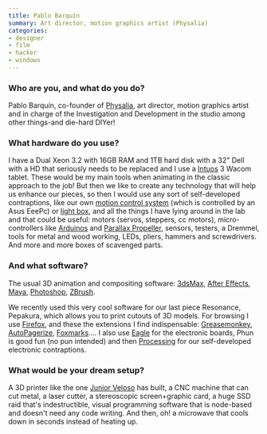 ```yaml
---
title: Pablo Barquín
summary: Art director, motion graphics artist (Physalia)
categories:
- designer
- film
- hacker
- windows
---
```


### Who are you, and what do you do?

Pablo Barquín, co-founder of [Physalia](http://www.physaliastudio.com/ "A motion graphics and VFX studio in Barcelona."), art director, motion graphics artist and in charge of the Investigation and Development in the studio among other things-and die-hard DIYer!

### What hardware do you use?

I have a Dual Xeon 3.2 with 16GB RAM and 1TB hard disk with a 32" Dell with a HD that seriously needs to be replaced and I use a [Intuos][] 3 Wacom tablet. These would be my main tools when animating in the classic approach to the job! But then we like to create any technology that will help us enhance our pieces, so then I would use any sort of self-developed contraptions, like our own [motion control system](http://www.physaliastudio.com/motion-control.html "Physalia's home-built motion control system.") (which is controlled by an Asus EeePc) or [light box](http://www.physaliastudio.com/lightbox.html "Physalia's home-built light box."), and all the things I have lying around in the lab and that could be useful: motors (servos, steppers, cc motors), micro-controllers like [Arduinos][arduino] and [Parallax Propeller][propeller], sensors, testers, a Dremmel, tools for metal and wood working, LEDs, pliers, hammers and screwdrivers. And more and more boxes of scavenged parts.

### And what software?

The usual 3D animation and compositing software: [3dsMax][3ds-max], [After Effects][after-effects], [Maya][], [Photoshop][], [ZBrush][].

We recently used this very cool software for our last piece Resonance, Pepakura, which allows you to print cutouts of 3D models. For browsing I use [Firefox][], and these the extensions I find indispensable: [Greasemonkey][], [AutoPagerize][], [Foxmarks][xmarks].... I also use [Eagle][] for the electronic boards, Phun is good fun (no pun intended) and then [Processing][] for our self-developed electronic contraptions.

### What would be your dream setup?

A 3D printer like the one [Junior Veloso](http://3dhomemade.blogspot.com/ "Junior's website about his 3D printer.") has built, a CNC machine that can cut metal, a laser cutter, a stereoscopic screen+graphic card, a huge SSD raid that's indestructible, visual programming software that is node-based and doesn't need any code writing. And then, oh! a microwave that cools down in seconds instead of heating up.

[intuos]: https://www.wacom.com/en-us/products/pen-tablets/intuos "A pen tablet."
[arduino]: http://arduino.cc/ "Open-source prototyping hardware."
[propeller]: https://www.parallax.com/catalog/microcontrollers/propeller "A chip for rapid embedded development."
[3ds-max]: https://www.autodesk.com/products/3ds-max/overview "3D modelling and animation software."
[greasemonkey]: https://addons.mozilla.org/en-US/firefox/addon/greasemonkey/ "A Firefox add-on to inject Javascript into sites for customisation."
[zbrush]: http://pixologic.com/zbrush/ "3D digital painting and sculpture software."
[after-effects]: https://www.adobe.com/products/aftereffects.html "Motion graphics and video editing software."
[autopagerize]: http://autopagerize.net/ "A browser extension for paginating content."
[firefox]: https://www.mozilla.org/en-US/firefox/new/ "A cross-platform open-source web browser."
[maya]: https://www.autodesk.com/products/maya/overview "3D animation software."
[xmarks]: http://www.xmarks.com/ "A bookmark syncing service."
[eagle]: https://cadsoft.io "Software for designing printed circuit boards."
[processing]: https://processing.org/ "A programming language/environment."
[photoshop]: https://www.adobe.com/products/photoshop.html "A bitmap image editor."
